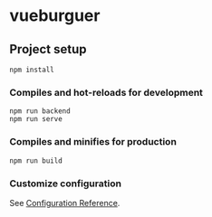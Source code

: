 # vueburguer

## Project setup
```
npm install
```

### Compiles and hot-reloads for development
```
npm run backend
npm run serve
```

### Compiles and minifies for production
```
npm run build
```

### Customize configuration
See [Configuration Reference](https://cli.vuejs.org/config/).
